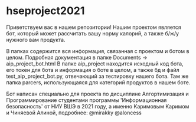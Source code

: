 # hseproject2021
Приветствуем вас в нашем репозитории!
Нашим проектом является бот, который может рассчитать вашу норму калорий, а также б/ж/у нужного вам продукта.

В папках содержится вся информация, связанная с проектом и ботом в целом. 
Подробная документация в папке Documents -> aip_project_bot.html
В папке aip_project находится исходный код бота, его токен для бота и информация о боте в целом, 
а также бд и файл test_aip_project_bot.py, отвечающий за тестировку нашего бота.
Там же папка parcers, использующаяся для категорий продуктов в нашем боте.

Бот написан специально для проекта по дисциплине Алгортимизация и Программирование
студентами программы 'Информационная безопасность' от НИУ ВШЭ в 2021 году,
а именно Каримовым Каримом и Чиняевой Алиной, подробнее: 
@mirakky @aloncess

